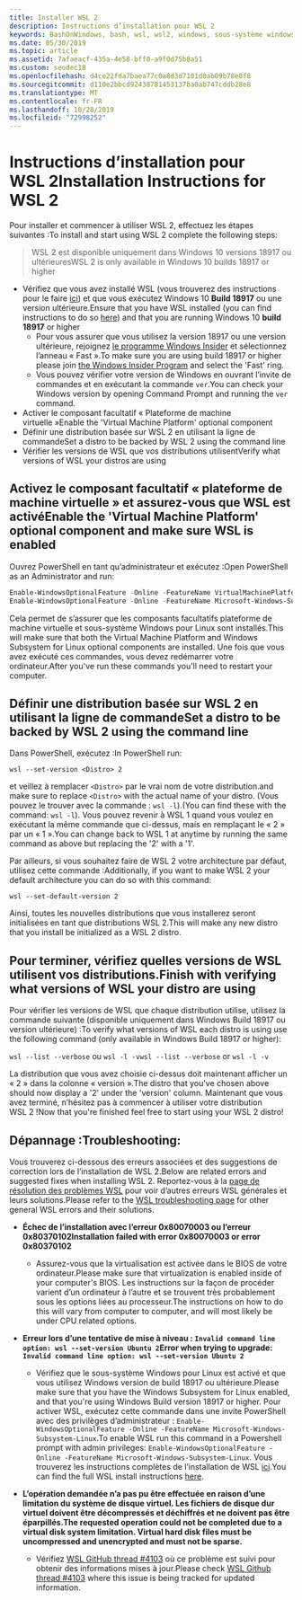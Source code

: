 ```yaml
---
title: Installer WSL 2
description: Instructions d’installation pour WSL 2
keywords: BashOnWindows, bash, wsl, wsl2, windows, sous-système windows pour linux, sous-système windows, ubuntu, debian, suse, windows 10, installation
ms.date: 05/30/2019
ms.topic: article
ms.assetid: 7afaeacf-435a-4e58-bff0-a9f0d75b8a51
ms.custom: seodec18
ms.openlocfilehash: d4ce22fda7baea77c0a8d3d7101d0ab09b78e8f8
ms.sourcegitcommit: d110e2bbcd92438781453137ba0ab747cddb28e8
ms.translationtype: MT
ms.contentlocale: fr-FR
ms.lasthandoff: 10/28/2019
ms.locfileid: "72998252"
---
```

# <a name="installation-instructions-for-wsl-2"></a><span data-ttu-id="549e8-104">Instructions d’installation pour WSL 2</span><span class="sxs-lookup"><span data-stu-id="549e8-104">Installation Instructions for WSL 2</span></span>

<span data-ttu-id="549e8-105">Pour installer et commencer à utiliser WSL 2, effectuez les étapes suivantes :</span><span class="sxs-lookup"><span data-stu-id="549e8-105">To install and start using WSL 2 complete the following steps:</span></span>

> <span data-ttu-id="549e8-106">WSL 2 est disponible uniquement dans Windows 10 versions 18917 ou ultérieures</span><span class="sxs-lookup"><span data-stu-id="549e8-106">WSL 2 is only available in Windows 10 builds 18917 or higher</span></span>

- <span data-ttu-id="549e8-107">Vérifiez que vous avez installé WSL (vous trouverez des instructions pour le faire [ici](./install-win10.md)) et que vous exécutez Windows 10 **Build 18917** ou une version ultérieure.</span><span class="sxs-lookup"><span data-stu-id="549e8-107">Ensure that you have WSL installed (you can find instructions to do so [here](./install-win10.md)) and that you are running Windows 10 **build 18917** or higher</span></span>
   - <span data-ttu-id="549e8-108">Pour vous assurer que vous utilisez la version 18917 ou une version ultérieure, rejoignez [le programme Windows Insider](https://insider.windows.com/en-us/) et sélectionnez l’anneau « Fast ».</span><span class="sxs-lookup"><span data-stu-id="549e8-108">To make sure you are using build 18917 or higher please join [the Windows Insider Program](https://insider.windows.com/en-us/) and select the 'Fast' ring.</span></span> 
   - <span data-ttu-id="549e8-109">Vous pouvez vérifier votre version de Windows en ouvrant l’invite de commandes et en exécutant la commande `ver`.</span><span class="sxs-lookup"><span data-stu-id="549e8-109">You can check your Windows version by opening Command Prompt and running the `ver` command.</span></span>
- <span data-ttu-id="549e8-110">Activer le composant facultatif « Plateforme de machine virtuelle »</span><span class="sxs-lookup"><span data-stu-id="549e8-110">Enable the 'Virtual Machine Platform' optional component</span></span>
- <span data-ttu-id="549e8-111">Définir une distribution basée sur WSL 2 en utilisant la ligne de commande</span><span class="sxs-lookup"><span data-stu-id="549e8-111">Set a distro to be backed by WSL 2 using the command line</span></span>
- <span data-ttu-id="549e8-112">Vérifier les versions de WSL que vos distributions utilisent</span><span class="sxs-lookup"><span data-stu-id="549e8-112">Verify what versions of WSL your distros are using</span></span>

## <a name="enable-the-virtual-machine-platform-optional-component-and-make-sure-wsl-is-enabled"></a><span data-ttu-id="549e8-113">Activez le composant facultatif « plateforme de machine virtuelle » et assurez-vous que WSL est activé</span><span class="sxs-lookup"><span data-stu-id="549e8-113">Enable the 'Virtual Machine Platform' optional component and make sure WSL is enabled</span></span>

<span data-ttu-id="549e8-114">Ouvrez PowerShell en tant qu’administrateur et exécutez :</span><span class="sxs-lookup"><span data-stu-id="549e8-114">Open PowerShell as an Administrator and run:</span></span>

```powershell
Enable-WindowsOptionalFeature -Online -FeatureName VirtualMachinePlatform
Enable-WindowsOptionalFeature -Online -FeatureName Microsoft-Windows-Subsystem-Linux
```

<span data-ttu-id="549e8-115">Cela permet de s’assurer que les composants facultatifs plateforme de machine virtuelle et sous-système Windows pour Linux sont installés.</span><span class="sxs-lookup"><span data-stu-id="549e8-115">This will make sure that both the Virtual Machine Platform and Windows Subsystem for Linux optional components are installed.</span></span> <span data-ttu-id="549e8-116">Une fois que vous avez exécuté ces commandes, vous devez redémarrer votre ordinateur.</span><span class="sxs-lookup"><span data-stu-id="549e8-116">After you've run these commands you'll need to restart your computer.</span></span> 

## <a name="set-a-distro-to-be-backed-by-wsl-2-using-the-command-line"></a><span data-ttu-id="549e8-117">Définir une distribution basée sur WSL 2 en utilisant la ligne de commande</span><span class="sxs-lookup"><span data-stu-id="549e8-117">Set a distro to be backed by WSL 2 using the command line</span></span>

<span data-ttu-id="549e8-118">Dans PowerShell, exécutez :</span><span class="sxs-lookup"><span data-stu-id="549e8-118">In PowerShell run:</span></span>

`wsl --set-version <Distro> 2`

<span data-ttu-id="549e8-119">et veillez à remplacer `<Distro>` par le vrai nom de votre distribution.</span><span class="sxs-lookup"><span data-stu-id="549e8-119">and make sure to replace `<Distro>` with the actual name of your distro.</span></span> <span data-ttu-id="549e8-120">(Vous pouvez le trouver avec la commande : `wsl -l`).</span><span class="sxs-lookup"><span data-stu-id="549e8-120">(You can find these with the command: `wsl -l`).</span></span> <span data-ttu-id="549e8-121">Vous pouvez revenir à WSL 1 quand vous voulez en exécutant la même commande que ci-dessus, mais en remplaçant le « 2 » par un « 1 ».</span><span class="sxs-lookup"><span data-stu-id="549e8-121">You can change back to WSL 1 at anytime by running the same command as above but replacing the '2' with a '1'.</span></span>

<span data-ttu-id="549e8-122">Par ailleurs, si vous souhaitez faire de WSL 2 votre architecture par défaut, utilisez cette commande :</span><span class="sxs-lookup"><span data-stu-id="549e8-122">Additionally, if you want to make WSL 2 your default architecture you can do so with this command:</span></span>

`wsl --set-default-version 2`

<span data-ttu-id="549e8-123">Ainsi, toutes les nouvelles distributions que vous installerez seront initialisées en tant que distributions WSL 2.</span><span class="sxs-lookup"><span data-stu-id="549e8-123">This will make any new distro that you install be initialized as a WSL 2 distro.</span></span>

## <a name="finish-with-verifying-what-versions-of-wsl-your-distro-are-using"></a><span data-ttu-id="549e8-124">Pour terminer, vérifiez quelles versions de WSL utilisent vos distributions.</span><span class="sxs-lookup"><span data-stu-id="549e8-124">Finish with verifying what versions of WSL your distro are using</span></span>

<span data-ttu-id="549e8-125">Pour vérifier les versions de WSL que chaque distribution utilise, utilisez la commande suivante (disponible uniquement dans Windows Build 18917 ou version ultérieure) :</span><span class="sxs-lookup"><span data-stu-id="549e8-125">To verify what versions of WSL each distro is using use the following command (only available in Windows Build 18917 or higher):</span></span>

<span data-ttu-id="549e8-126">`wsl --list --verbose` ou `wsl -l -v`</span><span class="sxs-lookup"><span data-stu-id="549e8-126">`wsl --list --verbose` or `wsl -l -v`</span></span>

<span data-ttu-id="549e8-127">La distribution que vous avez choisie ci-dessus doit maintenant afficher un « 2 » dans la colonne « version ».</span><span class="sxs-lookup"><span data-stu-id="549e8-127">The distro that you've chosen above should now display a '2' under the 'version' column.</span></span> <span data-ttu-id="549e8-128">Maintenant que vous avez terminé, n’hésitez pas à commencer à utiliser votre distribution WSL 2 !</span><span class="sxs-lookup"><span data-stu-id="549e8-128">Now that you're finished feel free to start using your WSL 2 distro!</span></span> 

## <a name="troubleshooting"></a><span data-ttu-id="549e8-129">Dépannage :</span><span class="sxs-lookup"><span data-stu-id="549e8-129">Troubleshooting:</span></span> 

<span data-ttu-id="549e8-130">Vous trouverez ci-dessous des erreurs associées et des suggestions de correction lors de l’installation de WSL 2.</span><span class="sxs-lookup"><span data-stu-id="549e8-130">Below are related errors and suggested fixes when installing WSL 2.</span></span> <span data-ttu-id="549e8-131">Reportez-vous à la [page de résolution des problèmes WSL](troubleshooting.md) pour voir d’autres erreurs WSL générales et leurs solutions.</span><span class="sxs-lookup"><span data-stu-id="549e8-131">Please refer to the [WSL troubleshooting page](troubleshooting.md) for other general WSL errors and their solutions.</span></span>

* <span data-ttu-id="549e8-132">**Échec de l’installation avec l’erreur 0x80070003 ou l’erreur 0x80370102**</span><span class="sxs-lookup"><span data-stu-id="549e8-132">**Installation failed with error 0x80070003 or error 0x80370102**</span></span>
    * <span data-ttu-id="549e8-133">Assurez-vous que la virtualisation est activée dans le BIOS de votre ordinateur.</span><span class="sxs-lookup"><span data-stu-id="549e8-133">Please make sure that virtualization is enabled inside of your computer's BIOS.</span></span> <span data-ttu-id="549e8-134">Les instructions sur la façon de procéder varient d’un ordinateur à l’autre et se trouvent très probablement sous les options liées au processeur.</span><span class="sxs-lookup"><span data-stu-id="549e8-134">The instructions on how to do this will vary from computer to computer, and will most likely be under CPU related options.</span></span>
   
* <span data-ttu-id="549e8-135">**Erreur lors d’une tentative de mise à niveau : `Invalid command line option: wsl --set-version Ubuntu 2`**</span><span class="sxs-lookup"><span data-stu-id="549e8-135">**Error when trying to upgrade: `Invalid command line option: wsl --set-version Ubuntu 2`**</span></span>
    * <span data-ttu-id="549e8-136">Vérifiez que le sous-système Windows pour Linux est activé et que vous utilisez Windows version de build 18917 ou ultérieure.</span><span class="sxs-lookup"><span data-stu-id="549e8-136">Please make sure that you have the Windows Subsystem for Linux enabled, and that you're using Windows Build version 18917 or higher.</span></span> <span data-ttu-id="549e8-137">Pour activer WSL, exécutez cette commande dans une invite PowerShell avec des privilèges d’administrateur : `Enable-WindowsOptionalFeature -Online -FeatureName Microsoft-Windows-Subsystem-Linux`.</span><span class="sxs-lookup"><span data-stu-id="549e8-137">To enable WSL run this command in a Powershell prompt with admin privileges: `Enable-WindowsOptionalFeature -Online -FeatureName Microsoft-Windows-Subsystem-Linux`.</span></span> <span data-ttu-id="549e8-138">Vous trouverez les instructions complètes de l’installation de WSL [ici](./install-win10.md).</span><span class="sxs-lookup"><span data-stu-id="549e8-138">You can find the full WSL install instructions [here](./install-win10.md).</span></span>

* <span data-ttu-id="549e8-139">**L’opération demandée n’a pas pu être effectuée en raison d’une limitation du système de disque virtuel. Les fichiers de disque dur virtuel doivent être décompressés et déchiffrés et ne doivent pas être éparpillés.**</span><span class="sxs-lookup"><span data-stu-id="549e8-139">**The requested operation could not be completed due to a virtual disk system limitation. Virtual hard disk files must be uncompressed and unencrypted and must not be sparse.**</span></span>
    * <span data-ttu-id="549e8-140">Vérifiez [WSL GitHub thread #4103](https://github.com/microsoft/WSL/issues/4103) où ce problème est suivi pour obtenir des informations mises à jour.</span><span class="sxs-lookup"><span data-stu-id="549e8-140">Please check [WSL Github thread #4103](https://github.com/microsoft/WSL/issues/4103) where this issue is being tracked for updated information.</span></span>